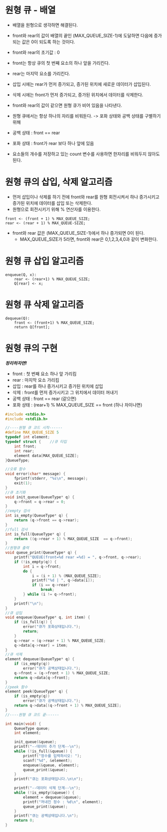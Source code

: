# 원형 큐 - 배열
- 배열을 원형으로 생각하면 해결된다.
- front와 rear의 값이 배열의 끝인 (MAX_QUEUE_SIZE-1)에 도달하면 다음에 증가되는 값은 0이 되도록 하는 것이다. 

- front와 rear의 초기값 : 0
- front는 항상 큐의 첫 번째 요소의 하나 앞을 가리킨다.
- rear는 마지막 요소를 가리킨다.
- 삽입 시에는 rear가 먼저 증가되고, 증가된 위치에 새로운 데이터가 삽입된다. 
- 삭제 시에는 front가 먼저 증가되고, 증가된 위치에서 데이터를 삭제한다.

- front와 rear의 값이 같으면 원형 큐가 비어 있음을 나타낸다.
- 원형 큐에서는 항상 하나의 자리를 비워둔다. -> 포화 상태와 공백 상태를 구별하기 위해
- 공백 상태 : front == rear
- 포화 상태 : front가 rear 보다 하나 앞에 있음
- 요소들의 개수를 저장하고 있는 count 변수를 사용하면 한자리를 비워두지 않아도 된다.

# 원형 큐의 삽입, 삭제 알고리즘
- 먼저 삽입이나 삭제를 하기 전에 front와 rear를 원형 회전시켜서 하나 증가시키고 증가된 위치에 데이터를 삽입 또는 삭제한다.
- 원형으로 회전시키기 위해 % 연산자를 이용한다.
```
front <- (front + 1) % MAX_QUEUE_SIZE;
rear <- (rear + 1) % MAX_QUEUE-SIZE;
```
- front와 rear 값은 (MAX_QUEUE_SIZE-1)에서 하나 증가되면 0이 된다.
	- MAX_QUEUE_SIZE가 5라면, front와 rear은 0,1,2,3,4,0과 같이 변화한다.

# 원형 큐 삽입 알고리즘
```
enqueue(Q, x):
	rear <- (rear+1) % MAX_QUEUE_SIZE;
	Q[rear] <- x;
```

# 원형 큐 삭제 알고리즘
```
dequeue(Q):
	front <- (front+1) % MAX_QUEUE_SIZE;
	return Q[front];
```

# 원형 큐의 구현
***정리하자면!***
- front : 첫 번째 요소 하나 앞 가리킴
- rear : 마지막 요소 가리킴
- 삽입 : rear를 하나 증가시키고 증가된 위치에 삽입
- 삭제 : front를 먼저 증가시키고 그 위치에서 데이터 꺼내기
- 공백 상태 : front == rear (같으면)
- 포화 상태 : (rear+1) % MAX_QUEUE_SIZE == front (하나 차이나면)

```c
#include <stdio.h>
#include <stdlib.h>

//----원형 큐 코드 시작------
#define MAX_QUEUE_SIZE 5
typedef int element;
typedef struct {	//큐 타입
	int front;
	int rear;
	element data[MAX_QUEUE_SIZE];
}QueueType;

//오류 함수
void error(char* message) {
	fprintf(stderr, "%s\n", message);
	exit(1);
}
//큐 초기화
void init_queue(QueueType* q) {
	q->front = q->rear = 0;
}
//empty 검사
int is_empty(QueueType* q) {
	return (q->front == q->rear);
}
//full 검사
int is_full(QueueType* q) {
	return ((q->rear + 1) % MAX_QUEUE_SIZE  == q->front);
}
//원형큐 출력
void queue_print(QueueType* q) {
	printf("QUEUE(front=%d rear =%d) = ", q->front, q->rear);
	if (!is_empty(q)) {
		int i = q->front;
		do {
			i = (i + 1) % (MAX_QUEUE_SIZE);
			printf("%d | ", q->data[i]);
			if (i == q->rear)
				break;
		} while (i != q->front);
	}
	printf("\n");
}
//큐 삽입
void enqueue(QueueType* q, int item) {
	if (is_full(q)) {
		error("큐가 포화상태입니다.");
		return;
	}
	q->rear = (q->rear + 1) % MAX_QUEUE_SIZE;
	q->data[q->rear] = item;
}
//큐 삭제
element dequeue(QueueType* q) {
	if (is_empty(q))
		error("큐가 공백상태입니다.");
	q->front = (q->front + 1) % MAX_QUEUE_SIZE;
	return q->data[q->front];
}
//peek 함수
element peek(QueueType* q) {
	if (is_empty(q))
		error("큐가 공백상태입니다.");
	return q->data[(q->front + 1) % MAX_QUEUE_SIZE];
}
//----원형 큐 코드 끝------

int main(void) {
	QueueType queue;
	int element;

	init_queue(&queue);
	printf("--데이터 추가 단계--\n");
	while (!is_full(&queue)) {
		printf("정수를 입력하시오: ");
		scanf("%d", &element);
		enqueue(&queue, element);
		queue_print(&queue);
	}
	printf("큐는 포화상태입니다.\n\n");

	printf("--데이터 삭제 단계--\n");
	while (!is_empty(&queue)) {
		element = dequeue(&queue);
		printf("꺼내진 정수 : %d\n", element);
		queue_print(&queue);
	}
	printf("큐는 공백상태입니다.\n");
	return 0;
}
```


